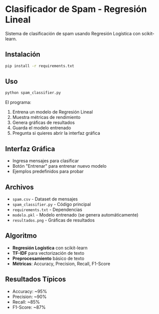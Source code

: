 # Clasificador de Spam - Regresión Lineal

Sistema de clasificación de spam usando Regresión Logística con scikit-learn.

## Instalación

```bash
pip install -r requirements.txt
```

## Uso

```bash
python spam_classifier.py
```

El programa:
1. Entrena un modelo de Regresión Lineal
2. Muestra métricas de rendimiento
3. Genera gráficas de resultados
4. Guarda el modelo entrenado
5. Pregunta si quieres abrir la interfaz gráfica

## Interfaz Gráfica

- Ingresa mensajes para clasificar
- Botón "Entrenar" para entrenar nuevo modelo
- Ejemplos predefinidos para probar

## Archivos

- `spam.csv` - Dataset de mensajes
- `spam_classifier.py` - Código principal
- `requirements.txt` - Dependencias
- `modelo.pkl` - Modelo entrenado (se genera automáticamente)
- `resultados.png` - Gráficas de resultados

## Algoritmo

- **Regresión Logística** con scikit-learn
- **TF-IDF** para vectorización de texto
- **Preprocesamiento** básico de texto
- **Métricas**: Accuracy, Precision, Recall, F1-Score

## Resultados Típicos

- Accuracy: ~95%
- Precision: ~90%
- Recall: ~85%
- F1-Score: ~87%